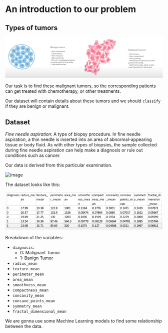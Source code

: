 # An introduction to our problem

## Types of tumors

![image](Images/img1.png)

Our task is to find these malignant tumors, so the corresponding patients can get treated with chemotherapy, or other treatments.

Our dataset will contain details about these tumors and we should ```classify``` if they are benign or malignant.

## Dataset
*Fine needle aspiration:* A type of biopsy procedure. In fine needle aspiration, a thin needle is inserted into an area of abnormal-appearing tissue or body fluid. As with other types of biopsies, the sample collected during fine needle aspiration can help make a diagnosis or rule out conditions such as cancer.

Our data is derived from this particular examination.

![image](Images/img2.png)

The dataset looks like this:

![image](Images/img3.png) 

Breakdown of the variables:
* ```diagnosis```:
    - 0: Malignant Tumor
    - 1: Banign Tumor
* ```radius_mean```
* ```texture_mean```
* ```perimeter_mean```
* ```area_mean```
* ```smoothness_mean```
* ```compactness_mean```
* ```concavity_mean```
* ```concave_points_mean```
* ```symmetry_mean```
* ```fractal_dimensional_mean```

We are gonna use some Machine Learning models to find some relationship between the data.

